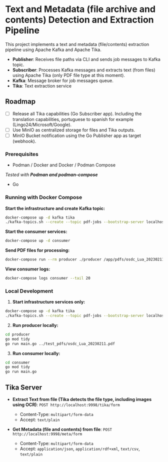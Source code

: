 # Text and Metadata (file archive and contents) Detection and Extraction Pipeline

This project implements a text and metadata (file/contents) extraction pipeline using Apache Kafka and Apache Tika.

- **Publisher**: Receives file paths via CLI and sends job messages to Kafka topic.
- **Subscriber**: Processes Kafka messages and extracts text (from files) using Apache Tika (only PDF file type at this moment).
- **Kafka**: Message broker for job messages queue.
- **Tika**: Text extraction service

## Roadmap
- [ ] Release all Tika capabilities (Go Subscriber app). Including the translation capabilities, portuguese to spanish for example (Lingo24/Microsoft/Google).
- [ ] Use MinIO as centralized storage for files and Tika outputs.
- [ ] MinIO Bucket notification using the Go Publisher app as target (webhook).

### Prerequisites
- Podman / Docker and Docker / Podman Compose

*Tested with **Podman and podman-compose***
- Go

### Running with Docker Compose

**Start the infrastructure and create Kafka topic:**
```bash
docker-compose up -d kafka tika
./kafka-topics.sh --create --topic pdf-jobs --bootstrap-server localhost:9094
```

**Start the consumer services:**
```bash
docker-compose up -d consumer
```

**Send PDF files for processing:**
```bash
docker-compose run --rm producer ./producer /app/pdfs/osdc_Lua_20230211.pdf
```

**View consumer logs:**
```bash
docker-compose logs consumer --tail 20
```

### Local Development

1. **Start infrastructure services only:**
```bash
docker-compose up -d kafka tika
./kafka-topics.sh --create --topic pdf-jobs --bootstrap-server localhost:9094
```

2. **Run producer locally:**
```bash
cd producer
go mod tidy
go run main.go ../test_pdfs/osdc_Lua_20230211.pdf
```

3. **Run consumer locally:**
```bash
cd consumer
go mod tidy
go run main.go
```

## Tika Server
- **Extract Text from file (Tika detects the file type, including images using OCR)**: `POST http://localhost:9998/tika/form`
  - Content-Type: `multipart/form-data`
  - Accept: `text/plain`

- **Get Metadata (file and contents) from file**: `POST http://localhost:9998/meta/form`
  - Content-Type: `multipart/form-data`
  - Accept: `application/json`, `application/rdf+xml`, `text/csv`, `text/plain`
